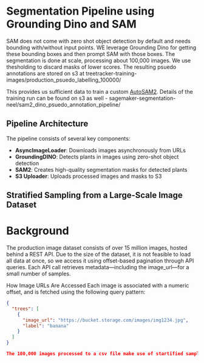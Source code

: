# Segmentation Pipeline using Grounding Dino and SAM

SAM does not come with zero shot object detection by default and needs bounding with/without input points. WE leverage Grounding Dino for getting these bounding boxes and then prompt SAM with those boxes. The segmentation is done at scale, processing about 100,000 images. We use thesholding to discard masks of lower scores. The resulting psuedo annotations are stored on s3 at treetracker-training-images/production_psuedo_labelling_100000/

This provides us sufficient data to train a custom [AutoSAM2](https://github.com/NeelGahalot/autosam-2). Details of the training run can be found on s3 as well - sagemaker-segmentation-neel/sam2_dino_psuedo_annotation_pipeline/

## Pipeline Architecture
The pipeline consists of several key components:

- **AsyncImageLoader**: Downloads images asynchronously from URLs  
- **GroundingDINO**: Detects plants in images using zero-shot object detection  
- **SAM2**: Creates high-quality segmentation masks for detected plants  
- **S3 Uploader**: Uploads processed images and masks to S3

## Stratified Sampling from a Large-Scale Image Dataset
#  Background

The production image dataset consists of over 15 million images, hosted behind a REST API. Due to the size of the dataset, it is not feasible to load all data at once, so we access it using offset-based pagination through API queries. Each API call retrieves metadata—including the image_url—for a small number of samples.

How Image URLs Are Accessed
Each image is associated with a numeric offset, and is fetched using the following query pattern:
```json
{
  "trees": [
    {
      "image_url": "https://bucket.storage.com/images/img1234.jpg",
      "label": "banana"
    }
  ]
}

The 100,000 images processed to a csv file make use of startified sampling to ensure that we have far representation of the production. One can use the stratified sampling file to obtain a fair sampling.
